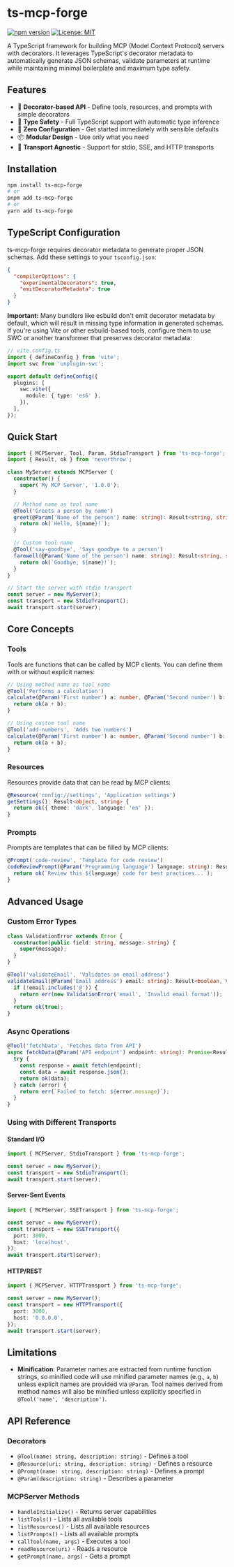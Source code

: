 # ts-mcp-forge

[![npm version](https://badge.fury.io/js/ts-mcp-forge.svg)](https://badge.fury.io/js/ts-mcp-forge)
[![License: MIT](https://img.shields.io/badge/License-MIT-yellow.svg)](https://opensource.org/licenses/MIT)

A TypeScript framework for building MCP (Model Context Protocol) servers with decorators. It leverages TypeScript's decorator metadata to automatically generate JSON schemas, validate parameters at runtime while maintaining minimal boilerplate and maximum type safety.

## Features

- 🎯 **Decorator-based API** - Define tools, resources, and prompts with simple decorators
- 🔧 **Type Safety** - Full TypeScript support with automatic type inference
- 🚀 **Zero Configuration** - Get started immediately with sensible defaults
- 📦 **Modular Design** - Use only what you need
- 🔌 **Transport Agnostic** - Support for stdio, SSE, and HTTP transports

## Installation

```bash
npm install ts-mcp-forge
# or
pnpm add ts-mcp-forge
# or
yarn add ts-mcp-forge
```

## TypeScript Configuration

ts-mcp-forge requires decorator metadata to generate proper JSON schemas. Add these settings to your `tsconfig.json`:

```json
{
  "compilerOptions": {
    "experimentalDecorators": true,
    "emitDecoratorMetadata": true
  }
}
```

**Important:** Many bundlers like esbuild don't emit decorator metadata by default, which will result in missing type information in generated schemas. If you're using Vite or other esbuild-based tools, configure them to use SWC or another transformer that preserves decorator metadata:

```typescript
// vite.config.ts
import { defineConfig } from 'vite';
import swc from 'unplugin-swc';

export default defineConfig({
  plugins: [
    swc.vite({
      module: { type: 'es6' },
    }),
  ],
});
```

## Quick Start

```typescript
import { MCPServer, Tool, Param, StdioTransport } from 'ts-mcp-forge';
import { Result, ok } from 'neverthrow';

class MyServer extends MCPServer {
  constructor() {
    super('My MCP Server', '1.0.0');
  }

  // Method name as tool name
  @Tool('Greets a person by name')
  greet(@Param('Name of the person') name: string): Result<string, string> {
    return ok(`Hello, ${name}!`);
  }

  // Custom tool name
  @Tool('say-goodbye', 'Says goodbye to a person')
  farewell(@Param('Name of the person') name: string): Result<string, string> {
    return ok(`Goodbye, ${name}!`);
  }
}

// Start the server with stdio transport
const server = new MyServer();
const transport = new StdioTransport();
await transport.start(server);
```

## Core Concepts

### Tools

Tools are functions that can be called by MCP clients. You can define them with or without explicit names:

```typescript
// Using method name as tool name
@Tool('Performs a calculation')
calculate(@Param('First number') a: number, @Param('Second number') b: number): Result<number, string> {
  return ok(a + b);
}

// Using custom tool name
@Tool('add-numbers', 'Adds two numbers')
calculate(@Param('First number') a: number, @Param('Second number') b: number): Result<number, string> {
  return ok(a + b);
}
```

### Resources

Resources provide data that can be read by MCP clients:

```typescript
@Resource('config://settings', 'Application settings')
getSettings(): Result<object, string> {
  return ok({ theme: 'dark', language: 'en' });
}
```

### Prompts

Prompts are templates that can be filled by MCP clients:

```typescript
@Prompt('code-review', 'Template for code review')
codeReviewPrompt(@Param('Programming language') language: string): Result<string, string> {
  return ok(`Review this ${language} code for best practices...`);
}
```

## Advanced Usage

### Custom Error Types

```typescript
class ValidationError extends Error {
  constructor(public field: string, message: string) {
    super(message);
  }
}

@Tool('validateEmail', 'Validates an email address')
validateEmail(@Param('Email address') email: string): Result<boolean, ValidationError> {
  if (!email.includes('@')) {
    return err(new ValidationError('email', 'Invalid email format'));
  }
  return ok(true);
}
```

### Async Operations

```typescript
@Tool('fetchData', 'Fetches data from API')
async fetchData(@Param('API endpoint') endpoint: string): Promise<Result<any, string>> {
  try {
    const response = await fetch(endpoint);
    const data = await response.json();
    return ok(data);
  } catch (error) {
    return err(`Failed to fetch: ${error.message}`);
  }
}
```

### Using with Different Transports

#### Standard I/O

```typescript
import { MCPServer, StdioTransport } from 'ts-mcp-forge';

const server = new MyServer();
const transport = new StdioTransport();
await transport.start(server);
```

#### Server-Sent Events

```typescript
import { MCPServer, SSETransport } from 'ts-mcp-forge';

const server = new MyServer();
const transport = new SSETransport({
  port: 3000,
  host: 'localhost',
});
await transport.start(server);
```

#### HTTP/REST

```typescript
import { MCPServer, HTTPTransport } from 'ts-mcp-forge';

const server = new MyServer();
const transport = new HTTPTransport({
  port: 3000,
  host: '0.0.0.0',
});
await transport.start(server);
```

## Limitations

- **Minification**: Parameter names are extracted from runtime function strings, so minified code will use minified parameter names (e.g., `a`, `b`) unless explicit names are provided via `@Param`. Tool names derived from method names will also be minified unless explicitly specified in `@Tool('name', 'description')`.

## API Reference

### Decorators

- `@Tool(name: string, description: string)` - Defines a tool
- `@Resource(uri: string, description: string)` - Defines a resource
- `@Prompt(name: string, description: string)` - Defines a prompt
- `@Param(description: string)` - Describes a parameter

### MCPServer Methods

- `handleInitialize()` - Returns server capabilities
- `listTools()` - Lists all available tools
- `listResources()` - Lists all available resources
- `listPrompts()` - Lists all available prompts
- `callTool(name, args)` - Executes a tool
- `readResource(uri)` - Reads a resource
- `getPrompt(name, args)` - Gets a prompt
